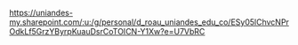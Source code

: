 https://uniandes-my.sharepoint.com/:u:/g/personal/d_roau_uniandes_edu_co/ESy05lChvcNPrOdkLf5GrzYByrpKuauDsrCoTOICN-Y1Xw?e=U7VbRC
